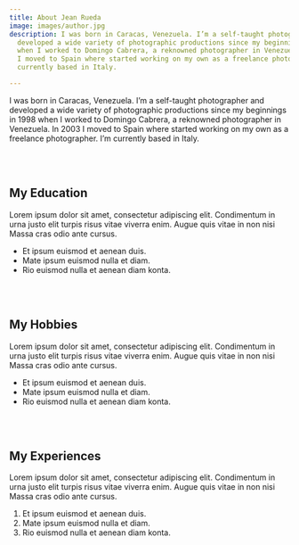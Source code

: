 ```yaml
---
title: About Jean Rueda
image: images/author.jpg
description: I was born in Caracas, Venezuela. I’m a self-taught photographer and
  developed a wide variety of photographic productions since my beginnings in 1998
  when I worked to Domingo Cabrera, a reknowned photographer in Venezuela. In 2003
  I moved to Spain where started working on my own as a freelance photographer. I’m
  currently based in Italy.

---
```

I was born in Caracas, Venezuela. I’m a self-taught photographer and developed a wide variety of photographic productions since my beginnings in 1998 when I worked to Domingo Cabrera, a reknowned photographer in Venezuela. In 2003 I moved to Spain where started working on my own as a freelance photographer. I’m currently based in Italy.

<br>
<br>

## My Education

Lorem ipsum dolor sit amet, consectetur adipiscing elit. Condimentum in urna justo elit turpis risus vitae viverra enim. Augue quis vitae in non nisi Massa cras odio ante cursus.

* Et ipsum euismod et aenean duis.
* Mate ipsum euismod nulla et diam.
* Rio euismod nulla et aenean diam konta.

<br>
<br>

## My Hobbies

Lorem ipsum dolor sit amet, consectetur adipiscing elit. Condimentum in urna justo elit turpis risus vitae viverra enim. Augue quis vitae in non nisi Massa cras odio ante cursus.

* Et ipsum euismod et aenean duis.
* Mate ipsum euismod nulla et diam.
* Rio euismod nulla et aenean diam konta.

<br>
<br>

## My Experiences

Lorem ipsum dolor sit amet, consectetur adipiscing elit. Condimentum in urna justo elit turpis risus vitae viverra enim. Augue quis vitae in non nisi Massa cras odio ante cursus.

1. Et ipsum euismod et aenean duis.
2. Mate ipsum euismod nulla et diam.
3. Rio euismod nulla et aenean diam konta.